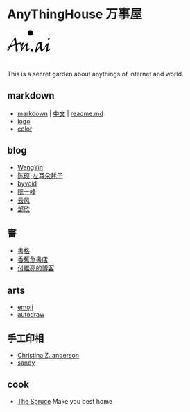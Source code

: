 # AnyThingHouse 万事屋

![an.ai](https://github.com/Guguant/Tec/blob/master/tec.png)

This is a secret garden about anythings of internet and world. 
## markdown
* [markdown](https://daringfireball.net/projects/markdown/syntax) | [中文](http://markdown.tw/) | [readme.md](https://gist.github.com/PurpleBooth/109311bb0361f32d87a2)
* [logo](http://shields.io/)
* [color](http://htmlcolorcodes.com/)

## blog
* [WangYin](http://www.yinwang.org/)
* [陈硕-左耳朵耗子](http://www.coolshell.cn/)
* [byvoid](https://www.byvoid.com/)
* [阮一峰](http://www.ruanyifeng.com/blog/)
* [云风](http://blog.yufeng.info/)
* [邹欣](http://www.cnblogs.com/xinz/)

## 書

* [書格](https://shuge.org/)
* [香蕉魚書店](http://a-perfect-book-for-bananafish.com/)
* [付維亮的博客](http://neurocouple.com/)

## arts
* [emoji](https://www.webpagefx.com/tools/emoji-cheat-sheet/)
* [autodraw](https://www.autodraw.com/)

## 手工印相
* [Christina Z. anderson](http://www.christinazanderson.com/)
* [sandy](http://www.sandykingphotography.com/)

## cook
* [The Spruce](https://www.thespruce.com/g00/?i10c.referrer=https%3A%2F%2Fwww.thespruce.com%2Fg00%2F%3Fi10c.referrer%3Dhttps%253A%252F%252Fwww.thespruce.com%252Fg00%252F%253Fi10c.referrer%253Dhttp%25253A%25252F%25252Fblog.csdn.net%25252Fguguant%25252Farticle%25252Fdetails%25252F51628084) Make you best home

